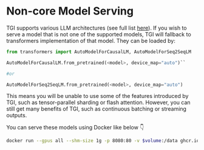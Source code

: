 # Non-core Model Serving

TGI supports various LLM architectures (see full list [here](./supported_models)). If you wish to serve a model that is not one of the supported models, TGI will fallback to transformers implementation of that model. They can be loaded by:

```python
from transformers import AutoModelForCausalLM, AutoModelForSeq2SeqLM

AutoModelForCausalLM.from_pretrained(<model>, device_map="auto")``

#or

AutoModelForSeq2SeqLM.from_pretrained(<model>, device_map="auto")
```

This means you will be unable to use some of the features introduced by TGI, such as tensor-parallel sharding or flash attention. However, you can still get many benefits of TGI, such as continuous batching or streaming outputs.

You can serve these models using Docker like below 👇 

```bash
docker run --gpus all --shm-size 1g -p 8080:80 -v $volume:/data ghcr.io/huggingface/text-generation-inference:latest --model-id gpt2
```
